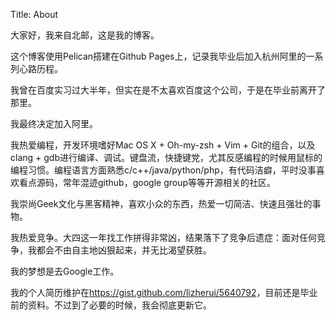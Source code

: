 Title: About

大家好，我来自北邮，这是我的博客。

这个博客使用Pelican搭建在Github Pages上，记录我毕业后加入杭州阿里的一系列心路历程。

我曾在百度实习过大半年，但实在是不太喜欢百度这个公司，于是在毕业前离开了那里。

我最终决定加入阿里。

我热爱编程，开发环境嗜好Mac OS X + Oh-my-zsh + Vim + Git的组合，以及clang + gdb进行编译、调试。键盘流，快捷键党，尤其反感编程的时候用鼠标的编程习惯。编程语言方面熟悉c/c++/java/python/php，有代码洁癖，平时没事喜欢看点源码，常年混迹github，google group等等开源相关的社区。

我崇尚Geek文化与黑客精神，喜欢小众的东西，热爱一切简洁、快速且强壮的事物。

我热爱竞争。大四这一年找工作拼得非常凶，结果落下了竞争后遗症：面对任何竞争，我都会不由自主地凶狠起来，并无比渴望获胜。

我的梦想是去Google工作。

我的个人简历维护在<https://gist.github.com/lizherui/5640792>，目前还是毕业前的资料。不过到了必要的时候，我会彻底更新它。
